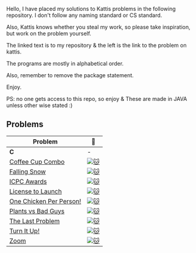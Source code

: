 Hello, I have placed my solutions to Kattis problems in the following repository. I don't follow any naming standard or CS standard.

Also, Kattis knows whether you steal my work, so please take inspiration, but work on the problem yourself.

The linked text is to my repository & the left is the link to the problem on kattis.

The programs are mostly in alphabetical order.

Also, remember to remove the package statement.

Enjoy.

PS: no one gets access to this repo, so enjoy & These are made in JAVA unless other wise stated :)

## Problems
| Problem | :link: |
|       -       |       -       |
|       **C**       |       -       |
| [Coffee Cup Combo](https://github.com/unrushed/Kattis/blob/main/Done/Coffee.java) | [![:cat:](https://open.kattis.com/favicon)](https://open.kattis.com/problems/coffeecupcombo) |
| [Falling Snow](https://github.com/unrushed/Kattis/blob/main/Done/Snow.java) | [![:cat:](https://open.kattis.com/favicon)](https://open.kattis.com/problems/fallingsnow2) |
| [ICPC Awards](https://github.com/unrushed/Kattis/blob/main/Done/ICPCAwards.java) | [![:cat:](https://open.kattis.com/favicon)](https://open.kattis.com/problems/icpcawards) |
| [License to Launch](https://github.com/unrushed/Kattis/blob/main/Done/LicenseToLaunch.java) | [![:cat:](https://open.kattis.com/favicon)](https://open.kattis.com/problems/licensetolaunch) |
| [One Chicken Per Person!](https://github.com/unrushed/Kattis/blob/main/Done/OnceChickenPerPerson.java) | [![:cat:](https://open.kattis.com/favicon)]((https://open.kattis.com/problems/onechicken)) |
| [Plants vs Bad Guys](https://github.com/unrushed/Kattis/blob/main/Done/PlantsVSZombies.java) | [![:cat:](https://open.kattis.com/favicon)](https://open.kattis.com/problems/pvbg) |
| [The Last Problem](https://github.com/unrushed/Kattis/blob/main/Done/TheLastProblem.java) | [![:cat:](https://open.kattis.com/favicon)](https://open.kattis.com/problems/thelastproblem) |
| [Turn It Up!](https://github.com/unrushed/Kattis/blob/main/Done/TurnItUp.java) | [![:cat:](https://open.kattis.com/favicon)](https://open.kattis.com/problems/skruop) |
| [Zoom](https://github.com/unrushed/Kattis/blob/main/Done/Zoom.java) | [![:cat:](https://open.kattis.com/favicon)](https://open.kattis.com/problems/zoom) |

